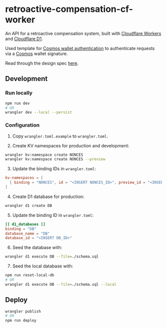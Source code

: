 # retroactive-compensation-cf-worker

An API for a retroactive compensation system, built with [Cloudflare
Workers](https://workers.cloudflare.com/) and [Cloudflare
D1](https://developers.cloudflare.com/d1/).

Used template for [Cosmos wallet
authentication](https://github.com/NoahSaso/cloudflare-worker-cosmos-auth) to
authenticate requests via a [Cosmos](https://cosmos.network) wallet signature.

Read through the design spec [here](./DESIGN.md).

## Development

### Run locally

```sh
npm run dev
# OR
wrangler dev --local --persist
```

### Configuration

1. Copy `wrangler.toml.example` to `wrangler.toml`.

2. Create KV namespaces for production and development:

```sh
wrangler kv:namespace create NONCES
wrangler kv:namespace create NONCES --preview
```

3. Update the binding IDs in `wrangler.toml`:

```toml
kv-namespaces = [
  { binding = "NONCES", id = "<INSERT NONCES_ID>", preview_id = "<INSERT NONCES_PREVIEW_ID>" }
]
```

4. Create D1 database for production:

```sh
wrangler d1 create DB
```

5. Update the binding ID in `wrangler.toml`:

```toml
[[ d1_databases ]]
binding = "DB"
database_name = "DB"
database_id = "<INSERT DB_ID>"
```

6. Seed the database with:

```sh
wrangler d1 execute DB --file=./schema.sql
```

7. Seed the local database with:

```sh
npm run reset-local-db
# OR
wrangler d1 execute DB --file=./schema.sql --local
```

## Deploy

```sh
wrangler publish
# OR
npm run deploy
```
